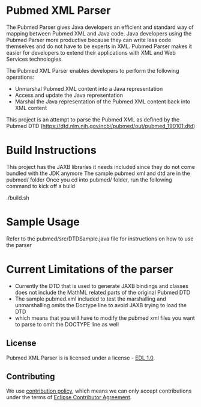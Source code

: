 # Pubmed XML Parser 

The Pubmed Parser gives Java developers an efficient and standard way of mapping between Pubmed XML and Java code.
Java developers using the Pubmed Parser more productive because they can write less code themselves
and do not have to be experts in XML. Pubmed Parser makes it easier for developers to extend
their applications with XML and Web Services technologies.

The Pubmed XML Parser enables developers to perform the following operations:
- Unmarshal Pubmed XML content into a Java representation
- Access and update the Java representation
- Marshal the Java representation of the Pubmed XML content back into XML content

This project is an attempt to parse the Pubmed XML as defined by the Pubmed DTD (https://dtd.nlm.nih.gov/ncbi/pubmed/out/pubmed_190101.dtd)

# Build Instructions

This project has the JAXB libraries it needs included since they do not come bundled with the JDK anymore
The sample pubmed xml and dtd are in the pubmed/ folder 
Once you cd into pubmed/ folder, run the following command to kick off a build

./build.sh 


# Sample Usage

Refer to the pubmed/src/DTDSample.java file for instructions on how to use the parser


# Current Limitations of the parser

- Currently the DTD that is used to generate JAXB bindings and classes does not include the MathML related parts of the original Pubmed DTD
- The sample pubmed.xml included to test the marshalling and unmarshalling omits the Doctype line to avoid JAXB trying to load the DTD 
- which means that you will have to modify the pubmed xml files you want to parse to omit the DOCTYPE line as well

## License

Pubmed XML Parser is is licensed under a license - [EDL 1.0](LICENSE.md).


## Contributing

We use [contribution policy](CONTRIBUTING.md), which means we can only accept contributions under
the terms of [Eclipse Contributor Agreement](http://www.eclipse.org/legal/ECA.php).

